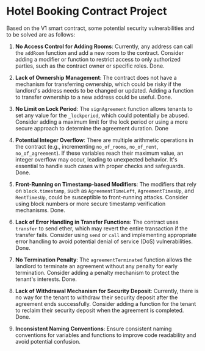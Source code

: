 # Hotel Booking Contract Project

Based on the V1 smart contract, some potential security vulnerabilities and to be solved are as follows:

1. **No Access Control for Adding Rooms**: Currently, any address can call the `addRoom` function and add a new room to the contract. Consider adding a modifier or function to restrict access to only authorized parties, such as the contract owner or specific roles. Done.

2. **Lack of Ownership Management**: The contract does not have a mechanism for transferring ownership, which could be risky if the landlord's address needs to be changed or updated. Adding a function to transfer ownership to a new address could be useful. Done.

3. **No Limit on Lock Period**: The `signAgreement` function allows tenants to set any value for the `_lockperiod`, which could potentially be abused. Consider adding a maximum limit for the lock period or using a more secure approach to determine the agreement duration. Done

4. **Potential Integer Overflow**: There are multiple arithmetic operations in the contract (e.g., incrementing `no_of_rooms`, `no_of_rent`, `no_of_agreement`). If these variables reach their maximum value, an integer overflow may occur, leading to unexpected behavior. It's essential to handle such cases with proper checks and safeguards. Done.

5. **Front-Running on Timestamp-based Modifiers**: The modifiers that rely on `block.timestamp`, such as `AgreementTimeLeft`, `AgreementTimesUp`, and `RentTimesUp`, could be susceptible to front-running attacks. Consider using block numbers or more secure timestamp verification mechanisms. Done.

6. **Lack of Error Handling in Transfer Functions**: The contract uses `transfer` to send ether, which may revert the entire transaction if the transfer fails. Consider using `send` or `call` and implementing appropriate error handling to avoid potential denial of service (DoS) vulnerabilities. Done.

7. **No Termination Penalty**: The `agreementTerminated` function allows the landlord to terminate an agreement without any penalty for early termination. Consider adding a penalty mechanism to protect the tenant's interests. Done.

8. **Lack of Withdrawal Mechanism for Security Deposit**: Currently, there is no way for the tenant to withdraw their security deposit after the agreement ends successfully. Consider adding a function for the tenant to reclaim their security deposit when the agreement is completed. Done.

9. **Inconsistent Naming Conventions**: Ensure consistent naming conventions for variables and functions to improve code readability and avoid potential confusion.
